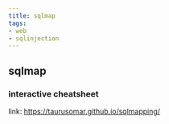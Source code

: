 ```yaml
---
title: sqlmap
tags:
- web
- sqlinjection
---
```

## sqlmap

### interactive cheatsheet

link: https://taurusomar.github.io/sqlmapping/
